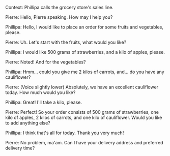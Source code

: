Context: Phillipa calls the grocery store's sales line.

Pierre: Hello, Pierre speaking. How may I help you?

Phillipa: Hello, I would like to place an order for some fruits and vegetables, please.

Pierre: Uh. Let's start with the fruits, what would you like?

Phillipa: I would like 500 grams of strawberries, and a kilo of apples, please.

Pierre: Noted! And for the vegetables?

Phillipa: Hmm... could you give me 2 kilos of carrots, and... do you have any cauliflower?

Pierre: (Voice slightly lower) Absolutely, we have an excellent cauliflower today. How much would you like?

Phillipa: Great! I'll take a kilo, please.

Pierre: Perfect! So your order consists of 500 grams of strawberries, one kilo of apples, 2 kilos of carrots, and one kilo of cauliflower. Would you like to add anything else?

Phillipa: I think that's all for today. Thank you very much!

Pierre: No problem, ma'am. Can I have your delivery address and preferred delivery time?